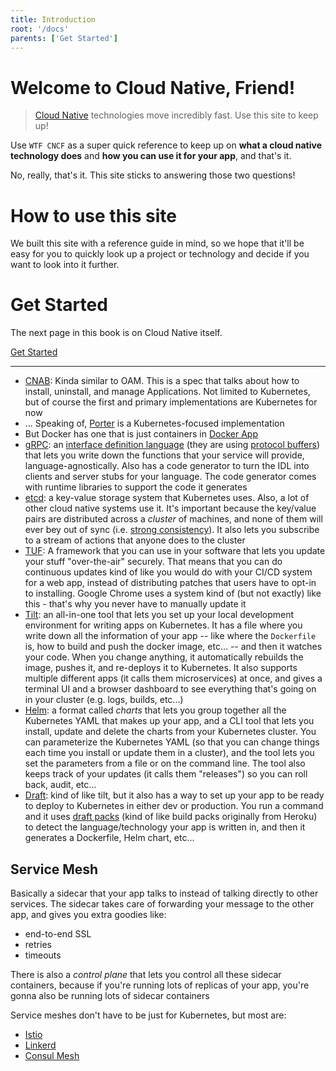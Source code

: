 ```yaml
---
title: Introduction
root: '/docs'
parents: ['Get Started']
---
```


# Welcome to Cloud Native, Friend!

>[Cloud Native](https://cncf.io) technologies move incredibly fast. Use this site to keep up!

Use `WTF CNCF` as a super quick reference to keep up on **what a cloud native technology does** and **how you can use it for your app**, and that's it.

No, really, that's it. This site sticks to answering those two questions!

# How to use this site

We built this site with a reference guide in mind, so we hope that it'll be easy for you to quickly look up a project or technology and decide if you want to look into it further.

# Get Started

The next page in this book is on Cloud Native itself.

[Get Started](/read/cloud-native)

-----

* [CNAB](https://github.com/deislabs/cnab-spec): Kinda similar to OAM. This is a spec that talks about how to install, uninstall, and manage Applications. Not limited to Kubernetes, but of course the first and primary implementations are Kubernetes for now
* ... Speaking of, [Porter](https://github.com/deislabs/porter) is a Kubernetes-focused implementation
* But Docker has one that is just containers in [Docker App](https://github.com/docker/app)
* [gRPC](https://grpc.io): an [interface definition language](https://en.wikipedia.org/wiki/Interface_description_language) \(they are using [protocol buffers](https://developers.google.com/protocol-buffers/)\) that lets you write down the functions that your service will provide, language-agnostically. Also has a code generator to turn the IDL into clients and server stubs for your language. The code generator comes with runtime libraries to support the code it generates
* [etcd](https://etcd.io): a key-value storage system that Kubernetes uses. Also, a lot of other cloud native systems use it. It's important because the key/value pairs are distributed across a _cluster_ of machines, and none of them will ever bey out of sync \(i.e. [strong consistency](https://en.wikipedia.org/wiki/Strong_consistency)\). It also lets you subscribe to a stream of actions that anyone does to the cluster
* [TUF](https://theupdateframework.github.io/): A framework that you can use in your software that lets you update your stuff "over-the-air" securely. That means that you can do continuous updates kind of like you would do with your CI/CD system for a web app, instead of distributing patches that users have to opt-in to installing. Google Chrome uses a system kind of \(but not exactly\) like this - that's why you never have to manually update it
* [Tilt](https://tilt.dev/): an all-in-one tool that lets you set up your local development environment for writing apps on Kubernetes. It has a file where you write down all the information of your app -- like where the `Dockerfile` is, how to build and push the docker image, etc... -- and then it watches your code. When you change anything, it automatically rebuilds the image, pushes it, and re-deploys it to Kubernetes. It also supports multiple different apps \(it calls them microservices\) at once, and gives a terminal UI and a browser dashboard to see everything that's going on in your cluster \(e.g. logs, builds, etc...\)
* [Helm](https://helm.sh/): a format called _charts_ that lets you group together all the Kubernetes YAML that makes up your app, and a CLI tool that lets you install, update and delete the charts from your Kubernetes cluster. You can parameterize the Kubernetes YAML \(so that you can change things each time you install or update them in a cluster\), and the tool lets you set the parameters from a file or on the command line. The tool also keeps track of your updates \(it calls them "releases"\) so you can roll back, audit, etc...
* [Draft](https://draft.sh/): kind of like tilt, but it also has a way to set up your app to be ready to deploy to Kubernetes in either dev or production. You run a command and it uses [draft packs](https://github.com/Azure/draft/tree/master/packs) \(kind of like build packs originally from Heroku\) to detect the language/technology your app is written in, and then it generates a Dockerfile, Helm chart, etc...

## Service Mesh

Basically a sidecar that your app talks to instead of talking directly to other services. The sidecar takes care of forwarding your message to the other app, and gives you extra goodies like:

* end-to-end SSL
* retries
* timeouts

There is also a _control plane_ that lets you control all these sidecar containers, because if you're running lots of replicas of your app, you're gonna also be running lots of sidecar containers

Service meshes don't have to be just for Kubernetes, but most are:

* [Istio](https://istio.io/)
* [Linkerd](https://linkerd.io/)
* [Consul Mesh](https://www.hashicorp.com/products/consul/service-mesh)

